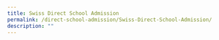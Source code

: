 ```yaml
---
title: Swiss Direct School Admission
permalink: /direct-school-admission/Swiss-Direct-School-Admission/
description: ""
---
```

